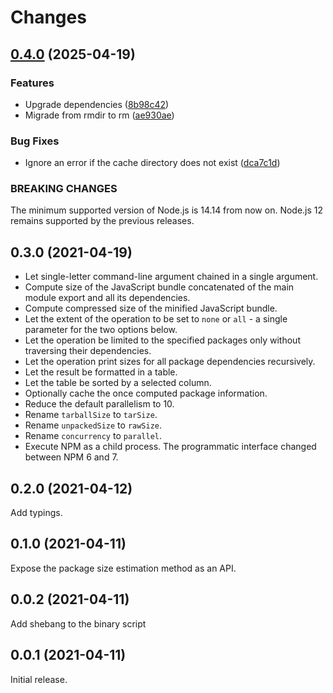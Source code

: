 # Changes

## [0.4.0](https://github.com/prantlf/package-cost/compare/v0.3.0...v0.4.0) (2025-04-19)

### Features

* Upgrade dependencies ([8b98c42](https://github.com/prantlf/package-cost/commit/8b98c42577096bdb4d70fe5b68ed08d7a8de4548))
* Migrade from rmdir to rm ([ae930ae](https://github.com/prantlf/package-cost/commit/ae930ae9bf8f682804d1d8c01b6e5ffe860b878c))

### Bug Fixes

* Ignore an error if the cache directory does not exist ([dca7c1d](https://github.com/prantlf/package-cost/commit/dca7c1dfcd83bb40534cbfb0429b20f1f540f9f7))

### BREAKING CHANGES

The minimum supported version of Node.js is 14.14
from now on. Node.js 12 remains supported by the previous releases.

## 0.3.0 (2021-04-19)

* Let single-letter command-line argument chained in a single argument.
* Compute size of the JavaScript bundle concatenated of the main module export and all its dependencies.
* Compute compressed size of the minified JavaScript bundle.
* Let the extent of the operation to be set to `none` or `all` - a single parameter for the two options below.
* Let the operation be limited to the specified packages only without traversing their dependencies.
* Let the operation print sizes for all package dependencies recursively.
* Let the result be formatted in a table.
* Let the table be sorted by a selected column.
* Optionally cache the once computed package information.
* Reduce the default parallelism to 10.
* Rename `tarballSize` to `tarSize`.
* Rename `unpackedSize` to `rawSize`.
* Rename `concurrency` to `parallel`.
* Execute NPM as a child process. The programmatic interface changed between NPM 6 and 7.

## 0.2.0 (2021-04-12)

Add typings.

## 0.1.0 (2021-04-11)

Expose the package size estimation method as an API.

## 0.0.2 (2021-04-11)

Add shebang to the binary script

## 0.0.1 (2021-04-11)

Initial release.
